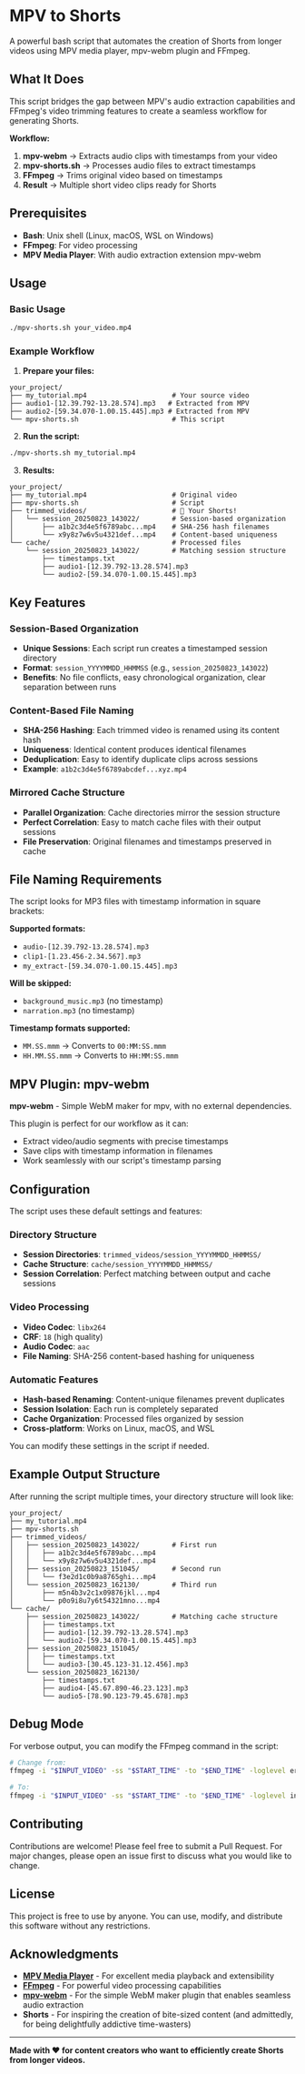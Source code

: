 # MPV to Shorts

A powerful bash script that automates the creation of Shorts from longer videos using MPV media player, mpv-webm plugin and FFmpeg.

## What It Does

This script bridges the gap between MPV's audio extraction capabilities and FFmpeg's video trimming features to create a seamless workflow for generating Shorts.

**Workflow:**
1. **mpv-webm** → Extracts audio clips with timestamps from your video
2. **mpv-shorts.sh** → Processes audio files to extract timestamps
3. **FFmpeg** → Trims original video based on timestamps
4. **Result** → Multiple short video clips ready for Shorts


## Prerequisites

- **Bash**: Unix shell (Linux, macOS, WSL on Windows)
- **FFmpeg**: For video processing
- **MPV Media Player**: With audio extraction extension mpv-webm


## Usage

### Basic Usage

```bash
./mpv-shorts.sh your_video.mp4
```

### Example Workflow

1. **Prepare your files:**
```
your_project/
├── my_tutorial.mp4                     # Your source video
├── audio1-[12.39.792-13.28.574].mp3   # Extracted from MPV
├── audio2-[59.34.070-1.00.15.445].mp3 # Extracted from MPV
└── mpv-shorts.sh                       # This script
```

2. **Run the script:**
```bash
./mpv-shorts.sh my_tutorial.mp4
```

3. **Results:**
```
your_project/
├── my_tutorial.mp4                     # Original video
├── mpv-shorts.sh                       # Script
├── trimmed_videos/                     # 🎉 Your Shorts!
│   └── session_20250823_143022/        # Session-based organization
│       ├── a1b2c3d4e5f6789abc...mp4    # SHA-256 hash filenames
│       └── x9y8z7w6v5u4321def...mp4    # Content-based uniqueness
└── cache/                              # Processed files
    └── session_20250823_143022/        # Matching session structure
        ├── timestamps.txt
        ├── audio1-[12.39.792-13.28.574].mp3
        └── audio2-[59.34.070-1.00.15.445].mp3
```

## Key Features

### Session-Based Organization
- **Unique Sessions**: Each script run creates a timestamped session directory
- **Format**: `session_YYYYMMDD_HHMMSS` (e.g., `session_20250823_143022`)
- **Benefits**: No file conflicts, easy chronological organization, clear separation between runs

### Content-Based File Naming
- **SHA-256 Hashing**: Each trimmed video is renamed using its content hash
- **Uniqueness**: Identical content produces identical filenames
- **Deduplication**: Easy to identify duplicate clips across sessions
- **Example**: `a1b2c3d4e5f6789abcdef...xyz.mp4`

### Mirrored Cache Structure
- **Parallel Organization**: Cache directories mirror the session structure
- **Perfect Correlation**: Easy to match cache files with their output sessions
- **File Preservation**: Original filenames and timestamps preserved in cache

## File Naming Requirements

The script looks for MP3 files with timestamp information in square brackets:

**Supported formats:**
- `audio-[12.39.792-13.28.574].mp3`
- `clip1-[1.23.456-2.34.567].mp3`
- `my_extract-[59.34.070-1.00.15.445].mp3`

**Will be skipped:**
- `background_music.mp3` (no timestamp)
- `narration.mp3` (no timestamp)

**Timestamp formats supported:**
- `MM.SS.mmm` → Converts to `00:MM:SS.mmm`
- `HH.MM.SS.mmm` → Converts to `HH:MM:SS.mmm`

## MPV Plugin: mpv-webm

**mpv-webm** - Simple WebM maker for mpv, with no external dependencies.

This plugin is perfect for our workflow as it can:
- Extract video/audio segments with precise timestamps
- Save clips with timestamp information in filenames
- Work seamlessly with our script's timestamp parsing

## Configuration

The script uses these default settings and features:

### Directory Structure
- **Session Directories**: `trimmed_videos/session_YYYYMMDD_HHMMSS/`
- **Cache Structure**: `cache/session_YYYYMMDD_HHMMSS/`
- **Session Correlation**: Perfect matching between output and cache sessions

### Video Processing
- **Video Codec**: `libx264`
- **CRF**: `18` (high quality)
- **Audio Codec**: `aac`
- **File Naming**: SHA-256 content-based hashing for uniqueness

### Automatic Features
- **Hash-based Renaming**: Content-unique filenames prevent duplicates
- **Session Isolation**: Each run is completely separated
- **Cache Organization**: Processed files organized by session
- **Cross-platform**: Works on Linux, macOS, and WSL

You can modify these settings in the script if needed.


## Example Output Structure

After running the script multiple times, your directory structure will look like:

```
your_project/
├── my_tutorial.mp4
├── mpv-shorts.sh
├── trimmed_videos/
│   ├── session_20250823_143022/        # First run
│   │   ├── a1b2c3d4e5f6789abc...mp4
│   │   └── x9y8z7w6v5u4321def...mp4
│   ├── session_20250823_151045/        # Second run
│   │   └── f3e2d1c0b9a8765ghi...mp4
│   └── session_20250823_162130/        # Third run
│       ├── m5n4b3v2c1x09876jkl...mp4
│       └── p0o9i8u7y6t54321mno...mp4
└── cache/
    ├── session_20250823_143022/        # Matching cache structure
    │   ├── timestamps.txt
    │   ├── audio1-[12.39.792-13.28.574].mp3
    │   └── audio2-[59.34.070-1.00.15.445].mp3
    ├── session_20250823_151045/
    │   ├── timestamps.txt
    │   └── audio3-[30.45.123-31.12.456].mp3
    └── session_20250823_162130/
        ├── timestamps.txt
        ├── audio4-[45.67.890-46.23.123].mp3
        └── audio5-[78.90.123-79.45.678].mp3
```

## Debug Mode

For verbose output, you can modify the FFmpeg command in the script:
```bash
# Change from:
ffmpeg -i "$INPUT_VIDEO" -ss "$START_TIME" -to "$END_TIME" -loglevel error -stats -c:v libx264 -crf 18 -c:a aac "$OUTPUT_FILE"

# To:
ffmpeg -i "$INPUT_VIDEO" -ss "$START_TIME" -to "$END_TIME" -loglevel info -c:v libx264 -crf 18 -c:a aac "$OUTPUT_FILE"
```

## Contributing

Contributions are welcome! Please feel free to submit a Pull Request. For major changes, please open an issue first to discuss what you would like to change.


## License

This project is free to use by anyone. You can use, modify, and distribute this software without any restrictions.

## Acknowledgments

- **[MPV Media Player](https://mpv.io/)** - For excellent media playback and extensibility
- **[FFmpeg](https://ffmpeg.org/)** - For powerful video processing capabilities
- **[mpv-webm](https://github.com/ekisu/mpv-webm)** - For the simple WebM maker plugin that enables seamless audio extraction
- **Shorts** - For inspiring the creation of bite-sized content (and admittedly, for being delightfully addictive time-wasters)


---

**Made with ❤️ for content creators who want to efficiently create Shorts from longer videos.**
